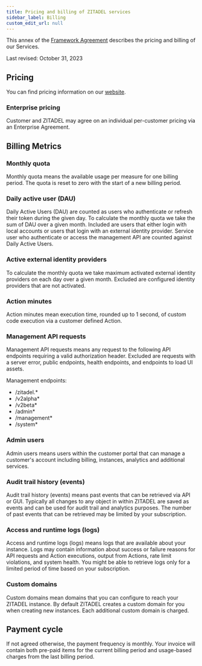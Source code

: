 ```yaml
---
title: Pricing and billing of ZITADEL services
sidebar_label: Billing
custom_edit_url: null
--- 
```


This annex of the [Framework Agreement](../terms-of-service) describes the pricing and billing of our Services.

Last revised: October 31, 2023

## Pricing

You can find pricing information on our [website](https://zitadel.com/pricing).

### Enterprise pricing

Customer and ZITADEL may agree on an individual per-customer pricing via an Enterprise Agreement.

## Billing Metrics

### Monthly quota

Monthly quota means the available usage per measure for one billing period.
The quota is reset to zero with the start of a new billing period.

### Daily active user (DAU)

Daily Active Users (DAU) are counted as users who authenticate or refresh their token during the given day.
To calculate the monthly quota we take the sum of DAU over a given month.
Included are users that either login with local accounts or users that login with an external identity provider.
Service user who authenticate or access the management API are counted against Daily Active Users.

### Active external identity providers

To calculate the monthly quota we take maximum activated external identity providers on each day over a given month.
Excluded are configured identity providers that are not activated.

### Action minutes

Action minutes mean execution time, rounded up to 1 second, of custom code execution via a customer defined Action.

### Management API requests

Management API requests means any request to the following API endpoints requiring a valid authorization header.
Excluded are requests with a server error, public endpoints, health endpoints, and endpoints to load UI assets.

Management endpoints:

- /zitadel.*
- /v2alpha*
- /v2beta*
- /admin*
- /management*
- /system*

### Admin users

Admin users means users within the customer portal that can manage a customer's account including billing, instances, analytics and additional services.

### Audit trail history (events)

Audit trail history (events) means past events that can be retrieved via API or GUI.
Typically all changes to any object in within ZITADEL are saved as events and can be used for audit trail and analytics purposes.
The number of past events that can be retrieved may be limited by your subscription.

### Access and runtime logs (logs)

Access and runtime logs (logs) means logs that are available about your instance.
Logs may contain information about success or failure reasons for API requests and Action executions, output from Actions, rate limit violations, and system health.
You might be able to retrieve logs only for a limited period of time based on your subscription.

### Custom domains

Custom domains mean domains that you can configure to reach your ZITADEL instance.
By default ZITADEL creates a custom domain for you when creating new instances.
Each additional custom domain is charged.

## Payment cycle

If not agreed otherwise, the payment frequency is monthly.
Your invoice will contain both pre-paid items for the current billing period and usage-based charges from the last billing period.
